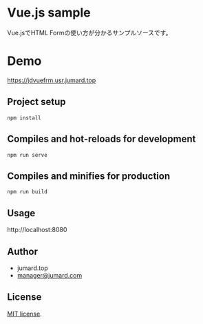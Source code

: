# Vue.js sample

Vue.jsでHTML Formの使い方が分かるサンプルソースです。

# Demo

https://jdvuefrm.usr.jumard.top

## Project setup
```
npm install
```

## Compiles and hot-reloads for development
```
npm run serve
```

## Compiles and minifies for production
```
npm run build
```

## Usage
 
http://localhost:8080

## Author

* jumard.top
* manager@jumard.com
 
## License
[MIT license](https://en.wikipedia.org/wiki/MIT_License).